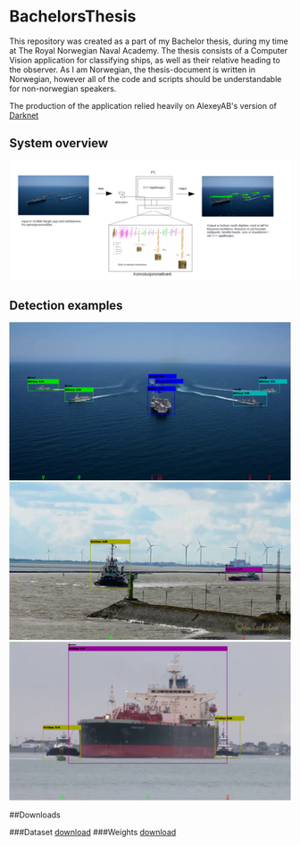 # BachelorsThesis
This repository was created as a part of my Bachelor thesis, during my time at The Royal Norwegian Naval Academy. 
The thesis consists of a Computer Vision application for classifying ships, as well as their relative heading to the observer.
As I am Norwegian, the thesis-document is written in Norwegian, however all of the code and scripts should be understandable for non-norwegian speakers.

The production of the application relied heavily on AlexeyAB's version of [Darknet](https://github.com/AlexeyAB/darknet)

## System overview
![System Overview](/pics/overview.png)

## Detection examples
![Military](/pics/example.png)
![Civillian](/pics/example2.png)
![Civillian](/pics/example3.png)

##Downloads

###Dataset 
[download](https://mega.nz/file/jt1l3RIa#Mxx0paLdOb5fJAs4Bu1Z_waYa5Q8HbFMoGNzWl0C8xM)
###Weights
[download](https://mega.nz/file/u8tDDLqR#64C2QchJW3unnAM6k-slaxxGrEO2PRwu_rfx5vpecn0)

